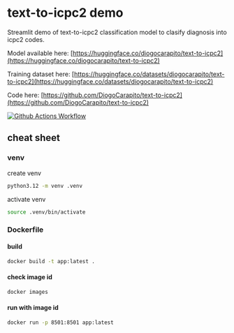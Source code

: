# text-to-icpc2 demo

Streamlit demo of text-to-icpc2 classification model to clasify diagnosis into icpc2 codes.

Model available here: [https://huggingface.co/diogocarapito/text-to-icpc2](https://huggingface.co/diogocarapito/text-to-icpc2)

Training dataset here: [https://huggingface.co/datasets/diogocarapito/text-to-icpc2](https://huggingface.co/datasets/diogocarapito/text-to-icpc2)

Code here: [https://github.com/DiogoCarapito/text-to-icpc2](https://github.com/DiogoCarapito/text-to-icpc2)

[![Github Actions Workflow](https://github.com/DiogoCarapito/text-to-icpc2_demo/actions/workflows/main.yaml/badge.svg)](https://github.com/DiogoCarapito/text-to-icpc2_demo/actions/workflows/main.yaml)

## cheat sheet

### venv

create venv

```bash
python3.12 -m venv .venv
```

activate venv

```bash
source .venv/bin/activate
```

### Dockerfile

#### build

```bash
docker build -t app:latest .
````

#### check image id

```bash
docker images
````

#### run with image id

```bash
docker run -p 8501:8501 app:latest
````
